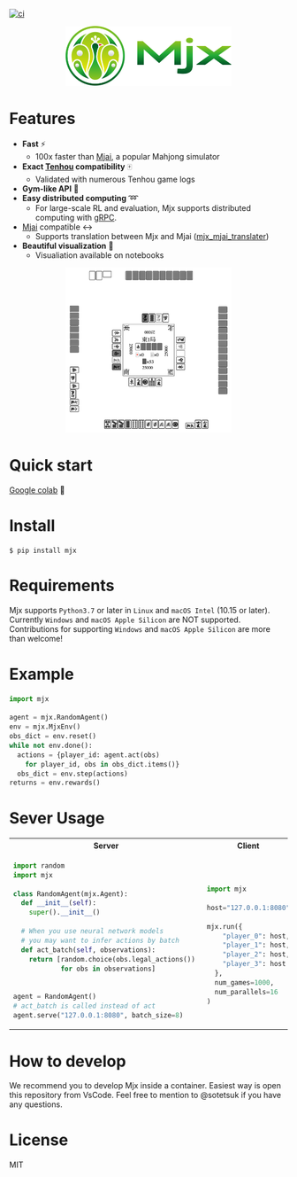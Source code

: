 [![ci](https://github.com/mjx-project/mjx/actions/workflows/ci.yml/badge.svg)](https://github.com/mjx-project/mjx/actions/workflows/ci.yml)

<!-- 
<p align="center">
<img src="icons/1500w/png/color1/1-1_p1500.png" alt="mjx" width="150"/>
</p>
-->
<!-- 
<p align="center"> 
<img src="icons/1500w/png/color1/3_p1500.png" alt="mjx" width="200"/>
</p>
-->
<p align="center"> 
<img src="icons/SVG/2-2_svg.svg" alt="mjx" width="300"/>
</p>

# Features

* **Fast** :zap:
  * 100x faster than [Mjai](https://github.com/gimite/mjai), a popular Mahjong simulator
* **Exact [Tenhou](https://tenhou.net/) compatibility** :mahjong:
  * Validated with numerous Tenhou game logs
* **Gym-like API** :robot:
* **Easy distributed computing** :loop:
  - For large-scale RL and evaluation, Mjx supports distributed computing with [gRPC](https://github.com/grpc/grpc).
* [Mjai](https://github.com/gimite/mjai) compatible :left_right_arrow:
  * Supports translation between Mjx and Mjai ([mjx_mjai_translater](https://github.com/mjx-project/mjx_mjai_translater))
* **Beautiful visualization** :sunrise_over_mountains:
  * Visualiation available on notebooks

<p align="center"> 
<img src="obs.png" alt="mjx" width="300"/>
</p>

# Quick start
[Google colab](https://colab.research.google.com/drive/1m1wOT_K2YFtuV6IO7VgWk4ilVhTKqRFU?usp=sharing) :blue_book:

# Install

```
$ pip install mjx
```

# Requirements

Mjx supports `Python3.7` or later in `Linux` and `macOS Intel` (10.15 or later).
Currently `Windows` and `macOS Apple Silicon` are NOT supported.
Contributions for supporting `Windows` and `macOS Apple Silicon` are more than welcome!

# Example

```py
import mjx

agent = mjx.RandomAgent()
env = mjx.MjxEnv()
obs_dict = env.reset()
while not env.done():
  actions = {player_id: agent.act(obs)
    for player_id, obs in obs_dict.items()}
  obs_dict = env.step(actions)
returns = env.rewards()
```

# Sever Usage

<table>
<tr><th>Server</th><th>Client</th></tr>

<tr>
<td>

```py
import random
import mjx

class RandomAgent(mjx.Agent):
  def __init__(self):
    super().__init__()

  # When you use neural network models
  # you may want to infer actions by batch
  def act_batch(self, observations):
    return [random.choice(obs.legal_actions()) 
            for obs in observations]


agent = RandomAgent()
# act_batch is called instead of act
agent.serve("127.0.0.1:8080", batch_size=8)
```

</td>
<td>

```py

import mjx

host="127.0.0.1:8080"

mjx.run({
    "player_0": host,
    "player_1": host,
    "player_2": host,
    "player_3": host
  },
  num_games=1000,
  num_parallels=16
)
```

</td>
</tr>
</table>

# How to develop
We recommend you to develop Mjx inside a container.
Easiest way is open this repository from VsCode.
Feel free to mention to @sotetsuk if you have any questions.

# License

MIT
